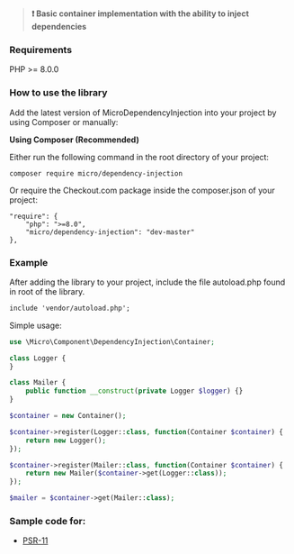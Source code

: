 >**:heavy_exclamation_mark: Basic container implementation with the ability to inject dependencies**

### Requirements

PHP  >= 8.0.0

### How to use the library

Add the latest version of MicroDependencyInjection into your project by using Composer or manually:

__Using Composer (Recommended)__

Either run the following command in the root directory of your project:
```
composer require micro/dependency-injection
```

Or require the Checkout.com package inside the composer.json of your project:
```
"require": {
    "php": ">=8.0",
    "micro/dependency-injection": "dev-master"
},
```

### Example

After adding the library to your project, include the file autoload.php found in root of the library.
```html
include 'vendor/autoload.php';
```

Simple usage:
```php
use \Micro\Component\DependencyInjection\Container;

class Logger {
}

class Mailer {
    public function __construct(private Logger $logger) {}
}

$container = new Container();

$container->register(Logger::class, function(Container $container) {
    return new Logger();
});

$container->register(Mailer::class, function(Container $container) {
    return new Mailer($container->get(Logger::class));
});

$mailer = $container->get(Mailer::class);
```

### Sample code for:

- [PSR-11](https://www.php-fig.org/psr/psr-11/)
